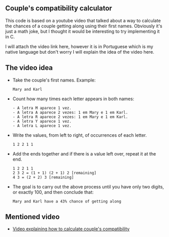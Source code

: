 ## Couple's compatibility calculator

This code is based on a youtube video that talked about a way to calculate the chances of a couple getting along using their first names. Obviously it's just a math joke, but I thought it would be interesting to try implementing it in C.

I will attach the video link here, however it is in Portuguese which is my native language but don't worry I will explain the idea of the video here.

## The video idea

- Take the couple's first names. Example:
    ```
    Mary and Karl
    ```      
- Count how many times each letter appears in both names:
    ```
    - A letra M aparece 1 vez.
    - A letra A aparece 2 vezes: 1 em Mary e 1 em Karl.
    - A letra R aparece 2 vezes: 1 em Mary e 1 em Karl.
    - A letra Y aparece 1 vez.
    - A letra L aparece 1 vez.
    ```
- Write the values, from left to right, of occurrences of each letter.
    ```
    1 2 2 1 1
    ```
- Add the ends together and if there is a value left over, repeat it at the end.
    ```
    1 2 2 1 1
    2 3 2 = (1 + 1) (2 + 1) 2 [remaining]
    4 3 = (2 + 2) 3 [remaining]
    ```
- The goal is to carry out the above process until you have only two digits, or exactly 100, and then conclude that:
    ```
    Mary and Karl have a 43% chance of getting along
    ```

## Mentioned video

 - [Video explaining how to calculate couple's compatibility](https://www.youtube.com/watch?v=ssbHMs6EOhs)
